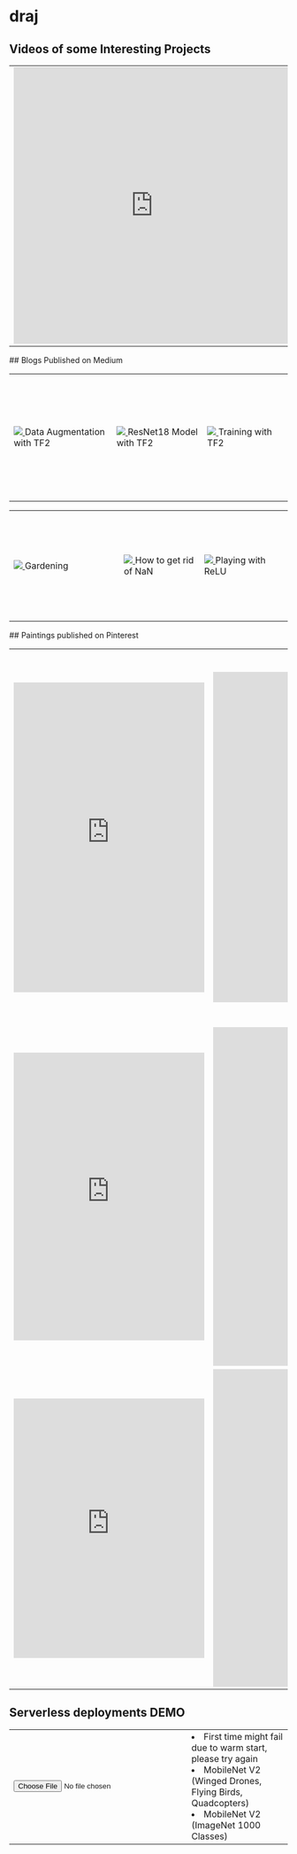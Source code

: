 # draj
## Videos of some Interesting Projects
<table>
	<tr>
		<td>
			<iframe src="https://www.linkedin.com/embed/feed/update/urn:li:ugcPost:6629538307233673216" height="500" width="504" frameborder="0" allowfullscreen="" title="Embedded post"></iframe>
		</td>
		<td>
			Training a car to drive on Bangalore roads (Reinforcement Learning)
			<iframe width="530" height="315" src="https://www.youtube.com/embed/wRFr0LPeoyE" frameborder="0" allow="accelerometer; autoplay; encrypted-media; gyroscope; picture-in-picture" allowfullscreen></iframe>
		</td>
	</tr>
</table>
## Blogs Published on Medium
<table>
	<tr>
		<td style="height:200px;width:345px">
			<a href="https://medium.com/analytics-vidhya/learn-to-code-in-tensorflow2-fe735ad46826" target="_blank">
				<img src="https://miro.medium.com/max/875/1*Dl6GLvDip8VaUZiTcIl0QA.jpeg"/>
			</a>
			Data Augmentation with TF2
		</td>
		<td style="height:200px;width:345px">
			<a href="https://medium.com/@divyanshuraj.6815/learn-to-code-in-tensorflow2-part2-b1c448abbf1e" target="_blank">
				<img src="https://miro.medium.com/max/875/1*FNtUkoKczsNoRFLrY4vRbQ.png"/>
			</a>
			ResNet18 Model with TF2
		</td>
		<td style="height:230px;width:345px">
			<a href="https://medium.com/@divyanshuraj.6815/learn-to-code-in-tensorflow2-part3-7664926b9e69" target="_blank">
				<img src="https://miro.medium.com/max/634/1*_b_TQIZbHlwXp9XpmAJfcQ.jpeg"/>
			</a>
			Training with TF2
		</td>
	</tr>
</table>
<table>
	<tr>
		<td style="height:200px;width:400px">
			<a href="https://medium.com/@divyanshuraj.6815/not-interested-in-gardening-must-read-for-you-then-982a3bee1025" target="_blank">
				<img src="https://miro.medium.com/max/875/1*tCQAUFjCY14gF5154t8Fow.jpeg"/>
			</a>
			Gardening
		</td>
		<td style="height:200px;width:325px">
			<a href="https://medium.com/@divyanshuraj.6815/stuck-at-nan-not-a-number-while-training-your-model-4b5a6613f87e" target="_blank">
				<img src="https://miro.medium.com/max/875/1*S-OWN1vNP9scaZYV2hXyow.png"/>
			</a>
			How to get rid of NaN
		</td>
		<td style="height:200px;width:325px">
			<a href="https://medium.com/analytics-vidhya/relu-activation-increase-accuracy-by-being-greedy-6b93c7c40882" target="_blank">
				<img src="https://miro.medium.com/max/875/1*jqaW5OEqSVF6xjftzRkNnw.jpeg"/>
			</a>
			Playing with ReLU
		</td>
	</tr>
</table>
## Paintings published on Pinterest
<table>
	<tr>
		<td>
			<iframe src="https://assets.pinterest.com/ext/embed.html?id=763782418047880331" height="560" width="345" frameborder="0" scrolling="no" ></iframe>
		</td>
		<td>
			<iframe src="https://assets.pinterest.com/ext/embed.html?id=763782418041109141" height="597" width="345" frameborder="0" scrolling="no" ></iframe>
		</td>
		<td>
			<iframe src="https://assets.pinterest.com/ext/embed.html?id=763782418041109181" height="675" width="345" frameborder="0" scrolling="no" ></iframe>
		</td>
	</tr>
	<tr>
		<td>
			<iframe src="https://assets.pinterest.com/ext/embed.html?id=763782418041109125" height="520" width="345" frameborder="0" scrolling="no" ></iframe>
		</td>
		<td>
			<iframe src="https://assets.pinterest.com/ext/embed.html?id=763782418041109034" height="612" width="345" frameborder="0" scrolling="no" ></iframe>
		</td>
		<td>
			<iframe src="https://assets.pinterest.com/ext/embed.html?id=763782418041109044" height="560" width="345" frameborder="0" scrolling="no" ></iframe>
		</td>
	</tr>
	<tr>
		<td>
			<iframe src="https://assets.pinterest.com/ext/embed.html?id=763782418041109016" height="469" width="345" frameborder="0" scrolling="no" ></iframe>
		</td>
		<td>
			<iframe src="https://assets.pinterest.com/ext/embed.html?id=763782418041109191" height="574" width="345" frameborder="0" scrolling="no" ></iframe>
		</td>
		<td>
			<iframe src="https://assets.pinterest.com/ext/embed.html?id=763782418041108993" height="359" width="345" frameborder="0" scrolling="no" ></iframe>

		</td>
	</tr>
</table>

## Serverless deployments DEMO
<table>
     <tr>
        <td>
          <input type="file" id="imageUpload" onchange="loadFile(event)"/>
          <img id="output" width="300" />
        </td>
 	<td>
  	      <li>First time might fail due to warm start, please try again</li>
  	      <li id="mobilenet_custom">MobileNet V2 (Winged Drones, Flying Birds, Quadcopters)</li>
        	<li id="mobilenet_imagenet">MobileNet V2 (ImageNet 1000 Classes)</li>
	     </td>
	</tr>
	</table>
  <script>
  var loadFile = function(event) {
	var image = document.getElementById('output');
  const files = event.target.files
	
  image.src = URL.createObjectURL(files[0]);
  document.getElementById("mobilenet_custom").innerHTML = "Fetching results....."

  const formData = new FormData ();
  formData.append ("data", files[0]);
  console.log (formData);
   
  fetch("https://ie8mujag6h.execute-api.ap-south-1.amazonaws.com/dev/classify", {
    method: "POST",
    body: formData,
  })
  .then(response => response.json())
  .then(json => {
    console.log (json);
    if (json.error) {
      document.getElementById("mobilenet_custom").innerHTML = json.error;
    } else {
      document.getElementById("mobilenet_custom").innerHTML = json.predicted[1];
    }   
   });
   
  document.getElementById("mobilenet_imagenet").innerHTML = "Fetching results....."
  fetch("https://flte7grm73.execute-api.ap-south-1.amazonaws.com/dev/classify", {
    method: "POST",
    body: formData,
  })
	.then(response => response.json())
	.then(json => {
	  console.log (json);
      if (json.error) {
        document.getElementById("mobilenet_imagenet").innerHTML = json.error;
      } else {
       	document.getElementById("mobilenet_imagenet").innerHTML = json.predicted[1];
      }   
   });

};
</script>
